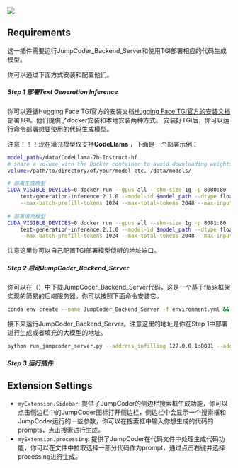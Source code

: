 ![](.\assets\sample.gif)

## Requirements

这一插件需要运行JumpCoder_Backend_Server和使用TGI部署相应的代码生成模型。

你可以通过下面方式安装和配置他们。

##### Step 1 部署Text Generation Inference

你可以遵循Hugging Face TGI官方的安装文档[Hugging Face TGI官方的安装文档](https://github.com/huggingface/text-generation-inference/blob/main/README.md)部署TGI。他们提供了docker安装和本地安装两种方式。
安装好TGI后，你可以运行命令部署想要使用的代码生成模型。

注意！！！现在填充模型仅支持**CodeLlama** ，下面是一个部署示例：

```bash
model_path=/data/CodeLlama-7b-Instruct-hf
# share a volume with the Docker container to avoid downloading weights every run
volume=/path/to/directory/of/your/model etc. /data/models/

# 部署生成模型
CUDA_VISIBLE_DEVICES=0 docker run --gpus all --shm-size 1g -p 8080:80 -v $volume:/data \
    text-generation-inference:2.1.0 --model-id $model_path --dtype float16 --num-shard 1 --max-batch-total-tokens 2048 \
    --max-batch-prefill-tokens 1024 --max-total-tokens 2048 --max-input-tokens 1024 --cuda-memory-fraction 0.4
    
# 部署填充模型
CUDA_VISIBLE_DEVICES=0 docker run --gpus all --shm-size 1g -p 8081:80 -v $volume:/data \
    text-generation-inference:2.1.0 --model-id $model_path --dtype float16 --num-shard 1 --max-batch-total-tokens 2048 \
    --max-batch-prefill-tokens 1024 --max-total-tokens 2048 --max-input-tokens 1024 --cuda-memory-fraction 0.4
```

注意这里你可以自己配置TGI部署模型侦听的地址端口。

##### Step 2 启动JumpCoder_Backend_Server

你可以在（）中下载JumpCoder_Backend_Server代码，这是一个基于flask框架实现的简易的后端服务器。你可以按照下面命令安装它。

```bash
conda env create --name JumpCoder_Backend_Server -f environment.yml && conda activate JumpCoder_Backend_Server
```

接下来运行JumpCoder_Backend_Server。注意这里的地址是你在Step 1中部署进行生成或者填充的大模型的地址。

```bash
python run_jumpcoder_server.py --address_infilling 127.0.0.1:8081 --address_generation 127.0.0.1:8080
```

##### Step 3 运行插件



## Extension Settings

* `myExtension.Sidebar`: 提供了JumpCoder的侧边栏搜索框生成功能，你可以点击侧边栏中的JumpCoder图标打开侧边栏，侧边栏中会显示一个搜索框和JumpCoder运行的一些参数，你可以在搜索框中输入你想生成的代码的prompts，点击搜索进行生成。
* `myExtension.processing`: 提供了JumpCoder在代码文件中处理生成代码功能，你可以在文件中拉取选择一部分代码作为prompt，通过点击右键并选择processing进行生成。
